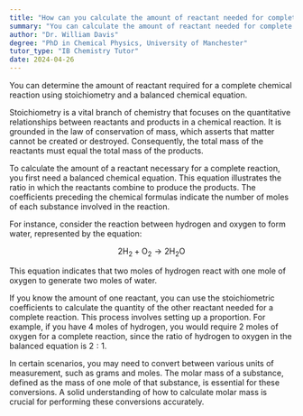 ```yaml
---
title: "How can you calculate the amount of reactant needed for complete reaction?"
summary: "You can calculate the amount of reactant needed for complete reaction using stoichiometry and the balanced chemical equation."
author: "Dr. William Davis"
degree: "PhD in Chemical Physics, University of Manchester"
tutor_type: "IB Chemistry Tutor"
date: 2024-04-26
---
```


You can determine the amount of reactant required for a complete chemical reaction using stoichiometry and a balanced chemical equation.

Stoichiometry is a vital branch of chemistry that focuses on the quantitative relationships between reactants and products in a chemical reaction. It is grounded in the law of conservation of mass, which asserts that matter cannot be created or destroyed. Consequently, the total mass of the reactants must equal the total mass of the products.

To calculate the amount of a reactant necessary for a complete reaction, you first need a balanced chemical equation. This equation illustrates the ratio in which the reactants combine to produce the products. The coefficients preceding the chemical formulas indicate the number of moles of each substance involved in the reaction.

For instance, consider the reaction between hydrogen and oxygen to form water, represented by the equation:

$$
2 \text{H}_2 + \text{O}_2 \rightarrow 2 \text{H}_2\text{O}
$$

This equation indicates that two moles of hydrogen react with one mole of oxygen to generate two moles of water.

If you know the amount of one reactant, you can use the stoichiometric coefficients to calculate the quantity of the other reactant needed for a complete reaction. This process involves setting up a proportion. For example, if you have $4$ moles of hydrogen, you would require $2$ moles of oxygen for a complete reaction, since the ratio of hydrogen to oxygen in the balanced equation is $2:1$.

In certain scenarios, you may need to convert between various units of measurement, such as grams and moles. The molar mass of a substance, defined as the mass of one mole of that substance, is essential for these conversions. A solid understanding of how to calculate molar mass is crucial for performing these conversions accurately.
    